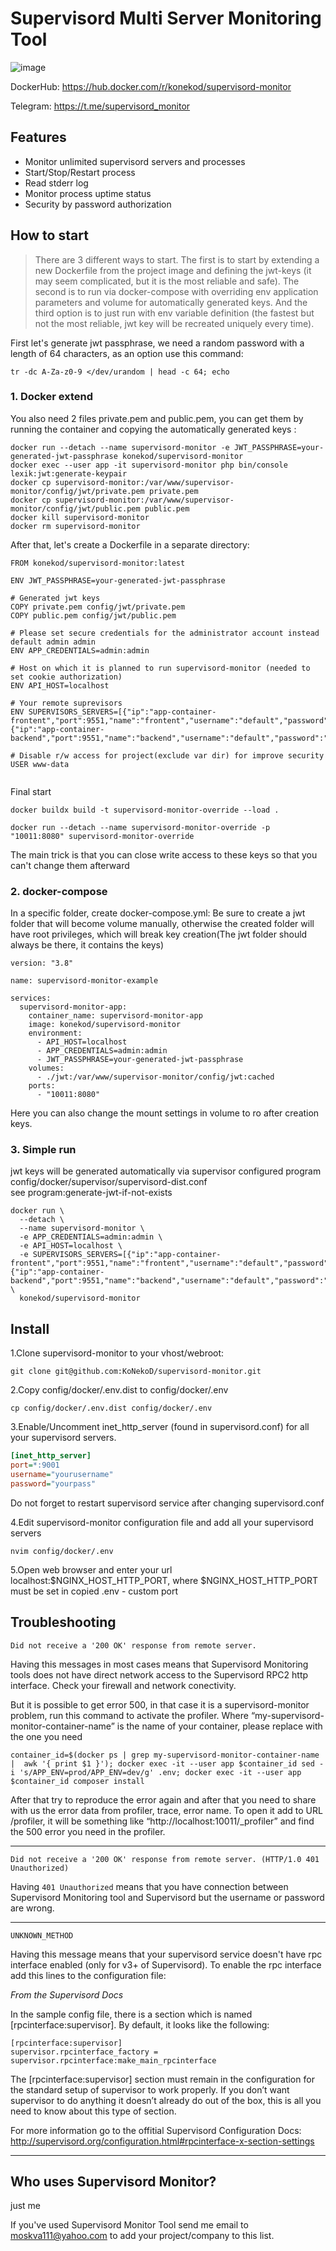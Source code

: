 # Supervisord Multi Server Monitoring Tool

![image](https://github.com/KoNekoD/supervisord-monitor/assets/108808201/b069fda7-0a49-4c4a-8b22-50459eb2eebf)

DockerHub: https://hub.docker.com/r/konekod/supervisord-monitor

Telegram: https://t.me/supervisord_monitor

## Features

* Monitor unlimited supervisord servers and processes
* Start/Stop/Restart process
* Read stderr log
* Monitor process uptime status
* Security by password authorization

## How to start

> There are 3 different ways to start. The first is to start by extending a new Dockerfile from the project image and defining the jwt-keys (it may seem complicated, but it is the most reliable and safe). The second is to run via docker-compose with overriding env application parameters and volume for automatically generated keys. And the third option is to just run with env variable definition (the fastest but not the most reliable, jwt key will be recreated uniquely every time).

First let's generate jwt passphrase, we need a random password with a length of 64 characters, as an option use this command:

`tr -dc A-Za-z0-9 </dev/urandom | head -c 64; echo`

### 1. Docker extend

You also need 2 files private.pem and public.pem, you can get them by running the container and copying the automatically generated keys :
```
docker run --detach --name supervisord-monitor -e JWT_PASSPHRASE=your-generated-jwt-passphrase konekod/supervisord-monitor
docker exec --user app -it supervisord-monitor php bin/console lexik:jwt:generate-keypair
docker cp supervisord-monitor:/var/www/supervisor-monitor/config/jwt/private.pem private.pem
docker cp supervisord-monitor:/var/www/supervisor-monitor/config/jwt/public.pem public.pem
docker kill supervisord-monitor
docker rm supervisord-monitor
```
After that, let's create a Dockerfile in a separate directory:

```  
FROM konekod/supervisord-monitor:latest  
  
ENV JWT_PASSPHRASE=your-generated-jwt-passphrase  
  
# Generated jwt keys  
COPY private.pem config/jwt/private.pem  
COPY public.pem config/jwt/public.pem  
  
# Please set secure credentials for the administrator account instead default admin admin  
ENV APP_CREDENTIALS=admin:admin  
  
# Host on which it is planned to run supervisord-monitor (needed to set cookie authorization)  
ENV API_HOST=localhost  
  
# Your remote suprevisors  
ENV SUPERVISORS_SERVERS=[{"ip":"app-container-frontent","port":9551,"name":"frontent","username":"default","password":"default"},{"ip":"app-container-backend","port":9551,"name":"backend","username":"default","password":"default"}]  
  
# Disable r/w access for project(exclude var dir) for improve security  
USER www-data  
  
```

Final start
```
docker buildx build -t supervisord-monitor-override --load .

docker run --detach --name supervisord-monitor-override -p "10011:8080" supervisord-monitor-override
```

The main trick is that you can close write access to these keys so that you can't change them afterward

### 2. docker-compose
In a specific folder, create docker-compose.yml:
Be sure to create a jwt folder that will become volume manually, otherwise the created folder will have root privileges, which will break key creation(The jwt folder should always be there, it contains the keys)
```
version: "3.8"  
  
name: supervisord-monitor-example  
  
services:  
  supervisord-monitor-app:  
    container_name: supervisord-monitor-app  
    image: konekod/supervisord-monitor  
    environment:  
      - API_HOST=localhost  
      - APP_CREDENTIALS=admin:admin  
      - JWT_PASSPHRASE=your-generated-jwt-passphrase  
    volumes:  
      - ./jwt:/var/www/supervisor-monitor/config/jwt:cached  
    ports:  
      - "10011:8080"
```

Here you can also change the mount settings in volume to ro after creation keys.

### 3. Simple run
jwt keys will be generated automatically via supervisor configured program  
config/docker/supervisor/supervisord-dist.conf  
see program:generate-jwt-if-not-exists
```
docker run \  
  --detach \  
  --name supervisord-monitor \  
  -e APP_CREDENTIALS=admin:admin \  
  -e API_HOST=localhost \  
  -e SUPERVISORS_SERVERS=[{"ip":"app-container-frontent","port":9551,"name":"frontent","username":"default","password":"default"},{"ip":"app-container-backend","port":9551,"name":"backend","username":"default","password":"default"}] \  
  konekod/supervisord-monitor
```

## Install

1.Clone supervisord-monitor to your vhost/webroot:
```
git clone git@github.com:KoNekoD/supervisord-monitor.git
```

2.Copy config/docker/.env.dist to config/docker/.env
```
cp config/docker/.env.dist config/docker/.env
```

3.Enable/Uncomment inet_http_server (found in supervisord.conf) for all your supervisord servers.
```ini
[inet_http_server]
port=*:9001
username="yourusername"
password="yourpass"
```
Do not forget to restart supervisord service after changing supervisord.conf

4.Edit supervisord-monitor configuration file and add all your supervisord servers
```
nvim config/docker/.env
```

5.Open web browser and enter your url localhost:$NGINX_HOST_HTTP_PORT, 
    where $NGINX_HOST_HTTP_PORT must be set in copied .env - custom port

## Troubleshooting
```
Did not receive a '200 OK' response from remote server.
```
Having this messages in most cases means that Supervisord Monitoring tools does not have direct network access to the Supervisord RPC2 http interface. Check your firewall and network conectivity.

But it is possible to get error 500, in that case it is a supervisord-monitor problem, run this command to activate the
profiler.
Where “my-supervisord-monitor-container-name” is the name of your container, please replace with the one you need

```shell
container_id=$(docker ps | grep my-supervisord-monitor-container-name |  awk '{ print $1 }'); docker exec -it --user app $container_id sed -i 's/APP_ENV=prod/APP_ENV=dev/g' .env; docker exec -it --user app $container_id composer install
```

After that try to reproduce the error again and after that you need to share with us the error data from profiler,
trace, error name.
To open it add to URL /profiler, it will be something like “http://localhost:10011/_profiler” and find the 500 error you
need in the profiler.

---

```
Did not receive a '200 OK' response from remote server. (HTTP/1.0 401 Unauthorized)
```
Having `401 Unauthorized` means that you have connection between Supervisord Monitoring tool and Supervisord but the username or password are wrong.

---

```
UNKNOWN_METHOD
```
Having this message means that your supervisord service doesn't have rpc interface enabled (only for v3+ of Supervisord).
To enable the rpc interface add this lines to the configuration file:

*From the Supervisord Docs*

In the sample config file, there is a section which is named [rpcinterface:supervisor]. By default, it looks like the
following:

```
[rpcinterface:supervisor]
supervisor.rpcinterface_factory = supervisor.rpcinterface:make_main_rpcinterface
```

The [rpcinterface:supervisor] section must remain in the configuration for the standard setup of supervisor to work properly.
If you don’t want supervisor to do anything it doesn’t already do out of the box, this is all you need to know about this type of section.

For more information go to the offitial Supervisord Configuration Docs:
http://supervisord.org/configuration.html#rpcinterface-x-section-settings

---

## Who uses Supervisord Monitor? ##

just me


If you've used Supervisord Monitor Tool send me email to moskva111@yahoo.com to add your project/company to this list.
